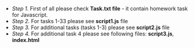 - *Step 1.* First of all please check **Task.txt file** - it contain homework task for Javascript.
- *Step 2.* For tasks 1-33 please see **script1.js** file
- *Step 3.* For additional tasks (tasks 1-3) please see **script2.js** file
- *Step 4.* For additional task 4 please see following files: **script3.js**, **index.html**
